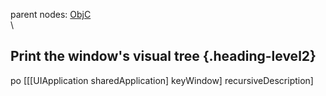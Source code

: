parent nodes: [ObjC](ObjC.html)\
\

Print the window's visual tree {.heading-level2}
------------------------------

po [[[UIApplication sharedApplication] keyWindow] recursiveDescription]

